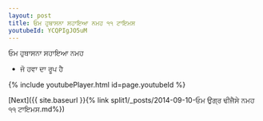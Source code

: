 ```yaml
---
layout: post
title: ਓਮ ਹੁਥਾਸਨਾ ਸਹਾਇਆ ਨਮਹ ੧੧ ਟਾਇਮਸ
youtubeId: YCQPIgJO5uM
---
```

 
 
 ਓਮ ਹੁਥਾਸਨਾ ਸਹਾਇਆ ਨਮਹ  
 
 -  ਜੋ ਹਵਾ ਦਾ ਰੂਪ ਹੈ 
 
  
 
  
 
 
 
 
 
 


{% include youtubePlayer.html id=page.youtubeId %}
 
[Next]({{ site.baseurl }}{% link  split1/_posts/2014-09-10-ਓਮ ਉਗ੍ਰ ਢੀਜੈਸੇ ਨਮਹ ੧੧ ਟਾਇਮਸ.md%})
 
